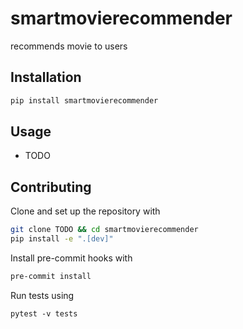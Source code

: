 # smartmovierecommender

recommends movie to users

## Installation

```bash
pip install smartmovierecommender
```

## Usage

- TODO

## Contributing

Clone and set up the repository with

```bash
git clone TODO && cd smartmovierecommender
pip install -e ".[dev]"
```

Install pre-commit hooks with

```bash
pre-commit install
```

Run tests using

```
pytest -v tests
```

